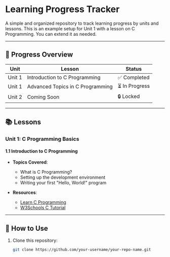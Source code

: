 # Learning Progress Tracker

A simple and organized repository to track learning progress by units and lessons. This is an example setup for Unit 1 with a lesson on C Programming. You can extend it as needed.

---

## 🚀 Progress Overview

| Unit   | Lesson                          | Status       |
|--------|---------------------------------|--------------|
| Unit 1 | Introduction to C Programming   | ✅ Completed |
| Unit 1 | Advanced Topics in C Programming| ⏳ In Progress |
| Unit 2 | Coming Soon                     | 🔒 Locked    |

---

## 📚 Lessons

### Unit 1: C Programming Basics

#### 1.1 Introduction to C Programming

- **Topics Covered**:
  - What is C Programming?
  - Setting up the development environment
  - Writing your first "Hello, World!" program

- **Resources**:
  - [Learn C Programming](https://www.learn-c.org/)
  - [W3Schools C Tutorial](https://www.w3schools.com/c/)

---

## 🔧 How to Use

1. Clone this repository:
   ```bash
   git clone https://github.com/your-username/your-repo-name.git

